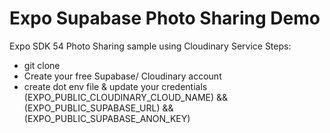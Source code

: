 # Expo Supabase Photo Sharing Demo
Expo SDK 54 Photo Sharing sample using Cloudinary Service 
Steps:
- git clone
- Create your free Supabase/ Cloudinary account
- create dot env file & update your credentials (EXPO_PUBLIC_CLOUDINARY_CLOUD_NAME) && (EXPO_PUBLIC_SUPABASE_URL) && (EXPO_PUBLIC_SUPABASE_ANON_KEY)
